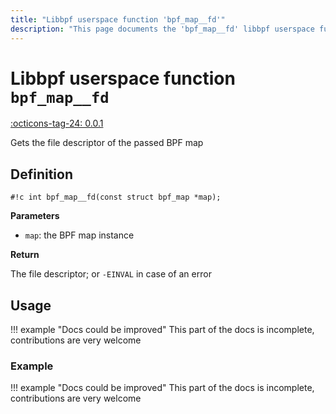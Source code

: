 ```yaml
---
title: "Libbpf userspace function 'bpf_map__fd'"
description: "This page documents the 'bpf_map__fd' libbpf userspace function, including its definition, usage, and examples."
---
```

# Libbpf userspace function `bpf_map__fd`

<!-- [LIBBPF_TAG] -->
[:octicons-tag-24: 0.0.1](https://github.com/libbpf/libbpf/releases/tag/v0.0.1)
<!-- [/LIBBPF_TAG] -->

Gets the file descriptor of the passed BPF map

## Definition

`#!c int bpf_map__fd(const struct bpf_map *map);`

**Parameters**

- `map`: the BPF map instance

**Return**

The file descriptor; or `-EINVAL` in case of an error

## Usage

!!! example "Docs could be improved"
    This part of the docs is incomplete, contributions are very welcome

### Example

!!! example "Docs could be improved"
    This part of the docs is incomplete, contributions are very welcome
